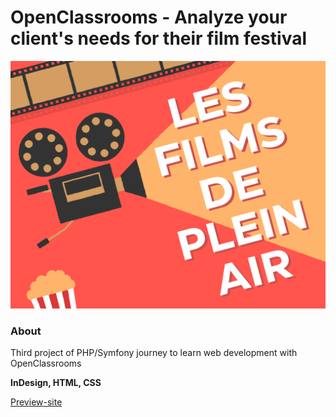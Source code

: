 # OpenClassrooms - Analyze your client's needs for their film festival

![OpenClassrooms banneer](./ressources/images/films_banner.png)

### About

Third project of PHP/Symfony journey to learn web development with OpenClassrooms

**InDesign, HTML, CSS**

[Preview-site](chaletsetcaviar.florianjourde.com/)
